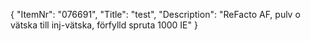 {
  "ItemNr": "076691",
  "Title": "test",
  "Description": "ReFacto AF, pulv o vätska till inj-vätska, förfylld spruta 1000 IE"
}